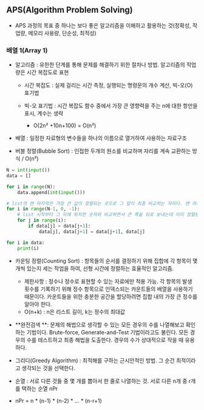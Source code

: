 ## APS(Algorithm Problem Solving)

- APS 과정의 목표 중 하나는 보다 좋은 알고리즘을 이해하고 활용하는 것(정확성, 작업량, 메모리 사용량, 단순성, 최적성)



### 배열 1(Array 1)

- 알고리즘 : 유한한 단계를 통해 문제를 해결하기 위한 절차나 방법. 알고리즘의 작업량은 시간 복잡도로 표현

  - 시간 복잡도 : 실제 걸리는 시간 측정, 실행되는 명령문의 개수 계산, 빅-오(O) 표기법

  - 빅-오 표기법 : 시간 복잡도 함수 중에서 가장 큰 영향력을 주는 n에 대한 항만을 표시, 계수는 생략

    - O(2n² +10n+100) = O(n²)

    

- 배열 : 일정한 자료형의 변수들을 하나의 이름으로 열거하여 사용하는 자료구조



- 버블 정렬(Bubble Sort) : 인접한 두개의 원소를 비교하며 자리를 계속 교환하는 방식 / O(n²)

```python
N = int(input())
data = []

for i in range(N):
    data.append(int(input()))

# list의 맨 마지막은 가장 큰 값이 정렬되는 곳으로 그 앞이 최종 비교하는 자리다. 맨 마지막이 가장 큰 숫자로 정렬되고 나면 차례로 그 앞 위치를 그 다음 큰 숫자로 정렬한다.
for i in range(N-1, 0, -1):
    # list 시작부터 그 뒤에 위치한 숫자와 비교하면서 큰 쪽을 뒤로 보내는데 이미 정렬된 숫자는 비교할 필요가 없다.
    for j in range(i):
        if data[j] > data[j+1]:
            data[j], data[j+1] = data[j+1], data[j]

for i in data:
    print(i)
```



- 카운팅 정렬(Counting Sort) : 항목들의 순서를 결정하기 위해 집합에 각 항목이 몇 개씩 있는지 세는 작업을 하여, 선형 시간에 정렬하는 효율적인 알고리즘. 

  - 제한사항 : 정수나 정수로 표현할 수 있는 자료에만 적용 가능. 각 항목의 발생 횟수를 기록하기 위해 정수 항목으로 인덱스되는 카운트들의 배열을 사용하기 때문이다. 카운트들을 위한 충분한 공간을 할당하려면 집합 내의 가장 큰 정수를 알아야 한다.
  - O(n+k) : n은 리스트 길이, k는 정수의 최대값

  

- **완전검색 **: 문제의 해법으로 생각할 수 있는 모든 경우의 수를 나열해보고 확인하는 기법이다. Brute-force, Generate-and-Test 기법이라고도 불린다. 모든 경우의 수를 테스트하고 최종 해법을 도출한다. 경우의 수가 상대적으로 작을 때 유용하다.

- 그리디(Greedy Algorithm) : 최적해를 구하는 근시안적인 방법. 그 순간 최적이라고 생각되는 것을 선택한다. 

- 순열 : 서로 다른 것들 중 몇 개를 뽑아서 한 줄로 나열하는 것. 서로 다른 n개 중 r개를 택하는 순열  nPr

- nPr = n * (n-1) * (n-2) * ... * (n-r+1)



